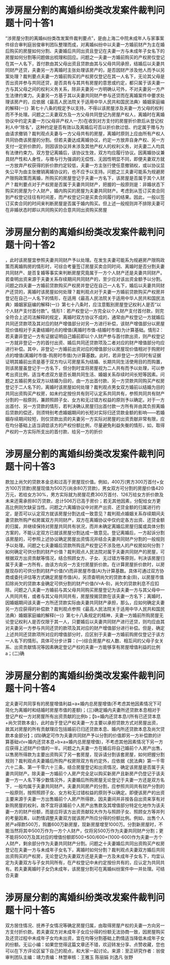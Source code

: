 # 涉房屋分割的离婚纠纷类改发案件裁判问题十问十答1

“涉房屋分割的离婚纠纷类改发案件裁判要点”，是由上海二中院未成年人与家事案件综合审判庭翁俊审判团队整理而成，对离婚纠纷中以夫妻一方婚前财产为主在婚后购买的房屋如何分割、夫妻婚后共同出资且登记在夫妻一方与未成年子女名下的房屋如何分割等问题做出梳理和回应。问题之一夫妻一方婚前购买的产权房仅登记在其一人名下，首付款由其父母出资且贷款由其与父母共同承担，结婚后以夫妻共同财产还贷，夫妻另一方离婚时主张处理该房产的，是否因财产涉及他人而予以另案处理？裁判要点夫妻一方婚前购买的产权房仅登记在其一人名下，无论其父母是否出资并参与共同还贷，是否具有与其共有房屋的意思或约定，都只属于该夫妻一方与其父母之间的权利义务关系，除非夫妻另一方明确认可外，不对夫妻另一方产生法律约束力。夫妻另一方基于其以夫妻共同财产参与还贷而在离婚案件中要求处理该房产的，应依据《最高人民法院关于适用中华人民共和国民法典〉婚姻家庭编的解释(一)》第七十八条的规定予以支持，不得以该房屋涉及夫妻一方父母的权利而不予处理。问题之二夫妻双方及一方父母共同登记为房屋产权人，离婚时在离婚协议中约定夫妻一方(父母非产权人一方)在收到对方支付的房屋折价款后从登记权利人中“除名”，这种约定是否有效以及离婚后可否以折价款过低、约定属于赠与为由请求撤销？裁判观点夫妻与一方父母共有的房屋，离婚时原则上应由所有产权人共同协商该房屋的分割。但若夫妻达成离婚协议，约定一方放弃自身产权、另一方支付一定折价款的，则因该协议并未涉及其他产权人的权利义务，对夫妻二人均具有法律约束力。双方登记离婚后，该协议生效，双方均应履行协议。因离婚协议兼具财产性和人身性，与赠与行为强调的无偿性、无因性明显不同，即便夫妻双方就一方放弃产权获得的折价款约定较低，夫妻一方主张行使任意撤销权，或以协议显失公平为由主张撤销离婚协议的，也不应予以支持。问题之三夫妻可能系为规避房产限购政策而离婚，所购买的房屋登记于夫妻一方名下，该房屋是否属于其个人财产？裁判要点对于产权房是否属于夫妻共同财产，把握的一般原则是：非婚状态下购买的房屋为个人财产，婚内购买的房屋为夫妻共同财产。考虑到从签订买卖合同到产权登记往往有时间差，而产权登记只是买卖合同履行的结果。因此，一般以签订买卖合同的时间来判断房屋是否属于婚内购买。但上述一般规则并不排除夫妻可在非婚状态时即以共同购买的合意共同出资购买房屋

# 涉房屋分割的离婚纠纷类改发案件裁判问题十问十答2

，此时该房屋宜参照夫妻共同财产予以处理。在发生夫妻可能系为规避房产限购政策而离婚购房的情形时，可综合考量签订房屋买卖合同时间、离婚时是否分割夫妻共同财产、是否复婚等事实来判断房屋究竟属于一方个人财产还是夫妻共同财产。若查明出资来源于夫妻关系存续期间共同财产的，至少应对该出资金额予以分割。问题之四夫妻一方婚前贷款购买产权房并登记在自己一人名下，婚后以夫妻共同财产还贷的，离婚时该房屋如何处理？裁判观点对于夫妻一方婚前贷款购买产权房并登记在自己一人名下的情形，在适用《最高人民法院关于适用中华人民共和国民法典〉婚姻家庭编的解释(一)》第七十八条时，应注意甄别房屋登记权利人是否“以个人财产支付首付款”。情形1：若产权登记一方完全以个人财产支付首付款，则完全符合上述司法解释的规定，离婚时双方协议不成的，通常由产权登记一方就婚后共同还贷款项及其对应的财产增值部分对另一方进行补偿，该财产增值部分以房屋现价值相对于夫妻结婚时点的增值(离婚时市值-结婚时市值)为计算基础。情形2：若夫妻非登记一方有证据证明自己婚前即以个人财产参与首付款出资，则产权登记一方就非登记一方的首付出资、婚后共同还贷款项及二者对应的财产增值部分均应进行补偿。其中，非登记一方婚前出资对应的增值部分以房屋现价值相对于购房时点的增值(离婚时市值-购房时市值)为计算基数。此时，若非登记一方同时有证据证明其婚前出资是基于双方均认可房屋系为结婚、长期共同生活使用目的而购置，则该房屋虽登记于一方名下，但分割时宜将房屋视为二人共有而予以处理，可以参考出资比例，适当考虑双方是否长期共同生活、婚姻关系存续时间长短等因素。问题之五婚前男女双方以结婚为目的，由一方出首付款、另一方贷款共同购买产权房登记于二人名下的，离婚时该房屋如何处理？裁判观点男女双方婚前以结婚为目的共同出资购买产权房，如未约定按份共有则可认定系共同共有，参照共同共有财产分割的一般原则，兼顾照顾子女、女方和无过错方权益的原则予以确定。对于一方出首付、另一方贷款的情形，若判决确认房屋归出首付款一方所有并由其负担离婚后贷款的偿还，则须特别考虑婚姻期间的长短对实际归还贷款金额的影响——若婚姻存续期间较短，则仅贷款出资的夫妻另一方实际对房屋的出资贡献非常有限，应在均分基础上适当调低该方的产权份额比例，尽量避免利益失衡的情形，如，取得产权的一方实际所支出的首付款、给另一方的折价

# 涉房屋分割的离婚纠纷类改发案件裁判问题十问十答3

款加上尚欠的贷款本金总和过高于房屋现价值。例如，400万(男方300万首付+女方100万贷款)房屋现值为500万(尚余80万贷款)，男女双方可分割的房屋价值420万元，若给女方30%，男方实际就为房屋花费300万首付、126万给女方折价款及未来还需承担80万贷款，总计506万已高于房价；若无其他因素，分配给女方更高比例则欠缺妥当性。问题之六离婚协议中对房产出资、还贷金额的归属进行约定，是否可以认定双方就该房屋分割达成一致意见？裁判观点婚姻关系存续期间夫妻贷款所购产权房属双方共同财产，双方在离婚协议中仅约定各方出资、还贷金额的归属，并继续保持对房屋共同共有状况，而并未确定离婚后房屋归属或具体分割方案的，不能认定双方已就该房屋分割达成一致意见。登记离婚后，一方起诉分割该房屋的，可参照上述协议确定房屋出资情况并结合夫妻共同财产分割的一般规则予以处理。问题之七夫妻婚后贷款所购且产权登记不涉及他人的产权房如何分割？如何确定可供分割的财产价值？裁判观点人民法院对属于夫妻共同财产的房屋，可根据双方出资贡献等情况，结合照顾女方、子女、无过错方等原则，判决该房屋归属于夫妻一方所有，由该方向另一方支付房屋折价款。在计算房屋折价款时，以房屋现存的可供分割的财产价值(V)而非房屋市值(A)为计算基数。具体可通过双方协商或委托评估等方式确定房屋市值(A)，另须查明尚欠的贷款本金(B)，以房屋市值扣除尚欠的贷款本金确定可供分割的财产价值(V=A-B)，尚欠的贷款利息不应扣除。问题之八夫妻一方婚前与其父母共同购买房屋登记为该夫妻一方与其父母中一人共同共有，或者与其父母共同共有，房屋按揭贷款在该夫妻一方名下；离婚时，因婚姻期间该夫妻一方所还贷款实际由夫妻共同财产承担，那么，应如何确定夫妻另一方应获得的补偿款？裁判观点参照《最高人民法院关于适用中华人民共和国民法典〉婚姻家庭编的解释(一)》第七十八条规定的精神，夫妻一方婚前所购房屋无论登记权利人是否仅限于其一人，只要婚后以夫妻共同财产进行还贷，则均应由其对夫妻另一方参与共同还贷的款项及其对应的财产增值部分进行补偿。但是，确定上述共同还贷款项所对应的增值部分时，应区别于夫妻一方婚前购房仅登记于该方一人名下的情形。具体可分步计算：(一)综合房屋产权人数、相互间的父母子女关系、出资贡献情况等因素确定登记产权的夫妻一方能够享有房屋增值利益的比例a；(二)确

# 涉房屋分割的离婚纠纷类改发案件裁判问题十问十答4

定夫妻可共同享有的房屋增值利益=a×婚内总房屋增值(不考虑其他因素情况下可简化为离婚时和结婚时房屋市值的差额)；(三)确定婚内夫妻所还贷款本息相对于登记产权一方对房屋所有出资贡献的比例b；【b=婚内还贷本息/(所有已还贷本息+尚欠贷款本金)，此时由于登记产权夫妻一方主要以承担贷款方式对房屋出资，故其对房屋的所有贡献理应包括婚前已归还贷款本息、婚内所还贷款本息及尚欠贷款本金部分】；(四)确定可作为夫妻共同财产予以分割的价值即另一方补偿款的计算基础v(v=婚内还贷本息+b×a×婚内总房屋增值)，不考虑其他因素情况下另一方应获得上述财产价值的一半。问题之九夫妻一方在婚后将自己婚前个人房产出售，以售房所得款为主要出资购买了另一套房屋，现诉请分割该套房屋，如何把握分割规则？裁判观点夫妻婚后所购产权房除双方有约定外，应依据《民法典》第一千零六十二条、第一千零六十三条，结合房屋登记和出资情况，确定该房屋是否属于夫妻共同财产。除夫妻一方婚前个人房产完全足以购买新房产且新房产仍登记于该夫妻一方一人名下等少数情况外，夫妻婚后所购房屋无论登记于夫妻一方还是双方名下，一般均属于夫妻共同财产。夫妻共同房产的分割，应参照共同共有财产分割的一般原则，按照照顾子女、女方和无过错权益的原则予以确定。即便该房产的出资主要来源于夫妻一方出售婚前个人房产所得款，因夫妻间并非按各自出资来享有对新购房屋的权利，故不宜将该婚前个人房产出售款及其增值部分特定化地作为该夫妻一方的财产份额，而是应将该方出资贡献较大作为与照顾子女、照顾女方等并列的考量因素，以酌情调整夫妻双方就该房产所应分得的份额比例。例如，出售个人房产a得款500万，购置600万新房屋，现新房屋增至1000万。分割新房屋时，不能当然将其中500万作为一方个人财产，仅将另500万作为夫妻共同财产分割；更不能将500万及其对应的增值份额即500+500/600×(1000-600)作为夫妻一方个人财产，剩余部分作为夫妻共同财产分割。问题之十夫妻婚后共同出资购买产权房登记在夫妻一方与未成年子女名下，离婚时如何分割？裁判观点夫妻双方婚后共同出资购买的产权房，无论登记为夫妻双方还是夫妻一方及未成年子女名下，均宜认定为夫妻双方与子女共同所有，在产权登记中未约定按份共有的，应认定为共同共有。若夫妻离婚时子女仍未成年，该房屋分割可在离婚纠纷案件中一并处理。可结合夫妻

# 涉房屋分割的离婚纠纷类改发案件裁判问题十问十答5

双方居住情况、抚养子女情况等确定房屋归属，由取得房屋产权的夫妻一方向另一方支付折价款。若夫妻双方对未成年子女应分得的份额无法协商一致，因房屋购买及还贷过程中未成年子女均未出资，宜在均等分割基础上酌情适当降低未成年子女的份额。无讼小编：如果您觉得这篇文章还不错，欢迎转发分享、点赞收藏，您也可以在下方评论区留下自己的观点，和大家一起讨论。来源：至正研究作者：翁俊审判团队主编：靖力责编：林慧审核：王雅玉 陈丽娟 刘逸凡 张野

